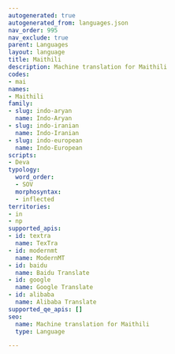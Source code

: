 ```yaml
---
autogenerated: true
autogenerated_from: languages.json
nav_order: 995
nav_exclude: true
parent: Languages
layout: language
title: Maithili
description: Machine translation for Maithili
codes:
- mai
names:
- Maithili
family:
- slug: indo-aryan
  name: Indo-Aryan
- slug: indo-iranian
  name: Indo-Iranian
- slug: indo-european
  name: Indo-European
scripts:
- Deva
typology:
  word_order:
  - SOV
  morphosyntax:
  - inflected
territories:
- in
- np
supported_apis:
- id: textra
  name: TexTra
- id: modernmt
  name: ModernMT
- id: baidu
  name: Baidu Translate
- id: google
  name: Google Translate
- id: alibaba
  name: Alibaba Translate
supported_qe_apis: []
seo:
  name: Machine translation for Maithili
  type: Language

---
```


